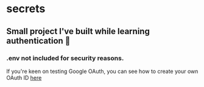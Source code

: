 # secrets
## Small project I've built while learning authentication 🔑

### .env not included for security reasons.
<p>If you're keen on testing Google OAuth, you can see how to create your own OAuth ID <a href=https://developers.google.com/identity/protocols/oauth2>here</a></p>
